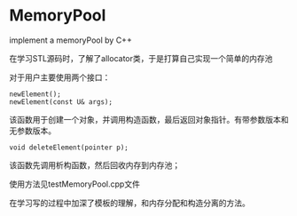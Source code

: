 # MemoryPool
implement a memoryPool by C++

在学习STL源码时，了解了allocator类，于是打算自己实现一个简单的内存池

对于用户主要使用两个接口：
```
newElement();
newElement(const U& args);
```
该函数用于创建一个对象，并调用构造函数，最后返回对象指针。有带参数版本和无参数版本。

```
void deleteElement(pointer p);
```
该函数先调用析构函数，然后回收内存到内存池；

使用方法见testMemoryPool.cpp文件

在学习写的过程中加深了模板的理解，和内存分配和构造分离的方法。

